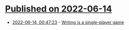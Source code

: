 # [Published on 2022-06-14](index.md)

* [2022-06-14, 00:47:23](https://news.ycombinator.com/item?id=31733513) - [Writing is a single-player game](https://www.otherlife.co/singleplayer/)
